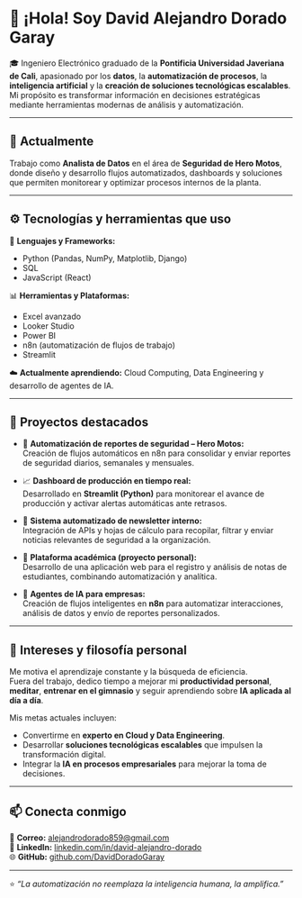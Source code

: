 # 👋 ¡Hola! Soy David Alejandro Dorado Garay  

🎓 Ingeniero Electrónico graduado de la **Pontificia Universidad Javeriana de Cali**, apasionado por los **datos**, la **automatización de procesos**, la **inteligencia artificial** y la **creación de soluciones tecnológicas escalables**.  
Mi propósito es transformar información en decisiones estratégicas mediante herramientas modernas de análisis y automatización.  

---

## 💼 Actualmente
Trabajo como **Analista de Datos** en el área de **Seguridad de Hero Motos**, donde diseño y desarrollo flujos automatizados, dashboards y soluciones que permiten monitorear y optimizar procesos internos de la planta.

---

## ⚙️ Tecnologías y herramientas que uso
🧠 **Lenguajes y Frameworks:**  
- Python (Pandas, NumPy, Matplotlib, Django)  
- SQL  
- JavaScript (React)

📊 **Herramientas y Plataformas:**  
- Excel avanzado  
- Looker Studio  
- Power BI  
- n8n (automatización de flujos de trabajo)  
- Streamlit  

☁️ **Actualmente aprendiendo:** Cloud Computing, Data Engineering y desarrollo de agentes de IA.

---

## 🚀 Proyectos destacados
- 🧩 **Automatización de reportes de seguridad – Hero Motos:**  
  Creación de flujos automáticos en n8n para consolidar y enviar reportes de seguridad diarios, semanales y mensuales.

- 📈 **Dashboard de producción en tiempo real:**  
  Desarrollado en **Streamlit (Python)** para monitorear el avance de producción y activar alertas automáticas ante retrasos.

- 📰 **Sistema automatizado de newsletter interno:**  
  Integración de APIs y hojas de cálculo para recopilar, filtrar y enviar noticias relevantes de seguridad a la organización.

- 🧮 **Plataforma académica (proyecto personal):**  
  Desarrollo de una aplicación web para el registro y análisis de notas de estudiantes, combinando automatización y analítica.

- 🤖 **Agentes de IA para empresas:**  
  Creación de flujos inteligentes en **n8n** para automatizar interacciones, análisis de datos y envío de reportes personalizados.

---

## 🌱 Intereses y filosofía personal
Me motiva el aprendizaje constante y la búsqueda de eficiencia.  
Fuera del trabajo, dedico tiempo a mejorar mi **productividad personal**, **meditar**, **entrenar en el gimnasio** y seguir aprendiendo sobre **IA aplicada al día a día**.  

Mis metas actuales incluyen:
- Convertirme en **experto en Cloud y Data Engineering**.  
- Desarrollar **soluciones tecnológicas escalables** que impulsen la transformación digital.  
- Integrar la **IA en procesos empresariales** para mejorar la toma de decisiones.  

---

## 📫 Conecta conmigo

📧 **Correo:** [alejandrodorado859@gmail.com](mailto:alejandrodorado859@gmail.com)  
💼 **LinkedIn:** [linkedin.com/in/david-alejandro-dorado](https://www.linkedin.com/in/david-alejandro-dorado-garay-7120aa247/)  
🌐 **GitHub:** [github.com/DavidDoradoGaray](https://github.com/DavidDoradoGaray)  

---

⭐ *“La automatización no reemplaza la inteligencia humana, la amplifica.”*  
